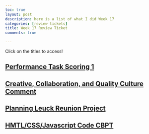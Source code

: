 ```yaml
---
toc: true
layout: post
description: here is a list of what I did Week 17
categories: [review tickets]
title: Week 17 Review Ticket
comments: true

---
```

Click on the titles to access!

## <a href="https://kayleehou.github.io/myproject/markdown/2023/01/04/cbptaskgrading.html" rel="nofollow">Performance Task Scoring 1</a>

## <a href="https://github.com/nighthawkcoders/APCSP/issues/93#issuecomment-1372776999" rel="nofollow">Creative, Collaboration, and Quality Culture Comment</a>

## <a href="https://github.com/haeryny/teamteam/issues/3#issue-1524790790" rel="nofollow">Planning Leuck Reunion Project</a>

## <a href="https://kayleehou.github.io/myproject/markdown/2023/01/07/newyearnewyou.html" rel="nofollow">HMTL/CSS/Javascript Code CBPT</a>


